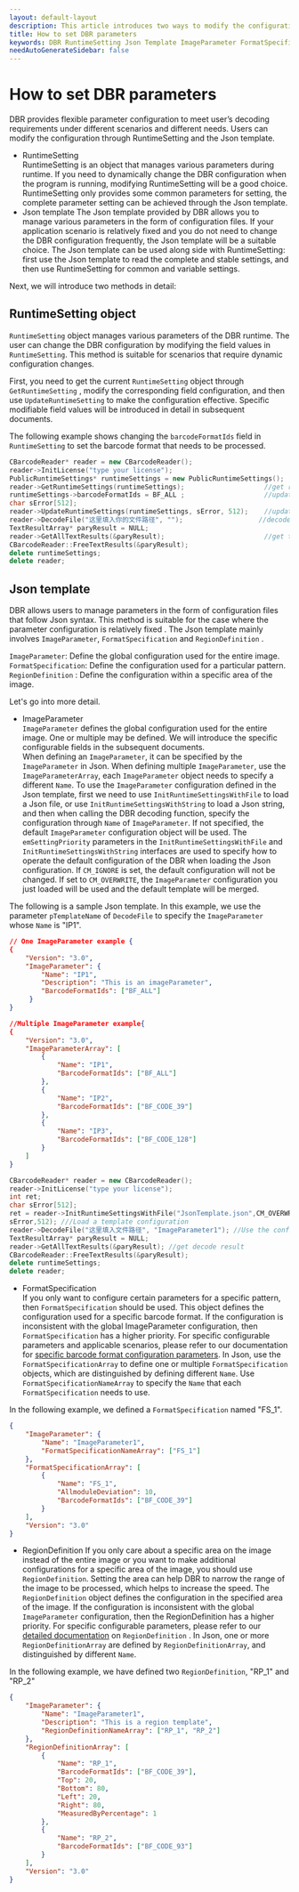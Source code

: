 ```yaml
---   
layout: default-layout
description: This article introduces two ways to modify the configuration: DBR RuntimeSetting and Json template, and their syntax rules
title: How to set DBR parameters 
keywords: DBR RuntimeSetting Json Template ImageParameter FormatSpecification
needAutoGenerateSidebar: false
---
```


# How to set DBR parameters 
DBR provides flexible parameter configuration to meet user’s decoding requirements under different scenarios and different needs. Users can modify the configuration through RuntimeSetting and the Json template. 
- RuntimeSetting   
RuntimeSetting is an object that manages various parameters during runtime. If you need to dynamically change the DBR configuration when the program is running, modifying RuntimeSetting will be a good choice. RuntimeSetting only provides some common parameters for setting, the complete parameter setting can be achieved through the Json template. 
- Json template 
The Json template provided by DBR allows you to manage various parameters in the form of configuration files. If your application scenario is relatively fixed and you do not need to change the DBR configuration frequently, the Json template will be a suitable choice. The Json template can be used along side with RuntimeSetting: first use the Json template to read the complete and stable settings, and then use RuntimeSetting for common and variable settings. 

Next, we will introduce two methods in detail: 

## RuntimeSetting object 
`RuntimeSetting`  object manages various parameters of the DBR runtime. The user can change the DBR configuration by modifying the field values in `RuntimeSetting`. This method is suitable for scenarios that require dynamic configuration changes. 

First, you need to get the current `RuntimeSetting`  object through `GetRuntimeSetting` , modify the corresponding field configuration, and then use  `UpdateRuntimeSetting`  to make the configuration effective. Specific modifiable field values will be introduced in detail in subsequent documents. 

The following example shows changing the  `barcodeFormatIds` field in `RuntimeSetting`  to set the barcode format that needs to be processed.  

```c++
CBarcodeReader* reader = new CBarcodeReader();   
reader->InitLicense("type your license");  
PublicRuntimeSettings* runtimeSettings = new PublicRuntimeSettings();   
reader->GetRuntimeSettings(runtimeSettings);                    //get runtime settings
runtimeSettings->barcodeFormatIds = BF_ALL ;                    //update the parameter. BF_ALL means all barcode formats    
char sError[512];   
reader->UpdateRuntimeSettings(runtimeSettings, sError, 512);    //update runtime settings 
reader->DecodeFile("这里填入你的文件路径", "");                   //decode
TextResultArray* paryResult = NULL;   
reader->GetAllTextResults(&paryResult);                         //get the decode result   
CBarcodeReader::FreeTextResults(&paryResult);   
delete runtimeSettings;   
delete reader;  
```
## Json template 

DBR allows users to manage parameters in the form of configuration files that follow Json syntax. This method is suitable for the case where the parameter configuration is relatively fixed . The Json template mainly involves `ImageParameter`, `FormatSpecification` and `RegionDefinition` . 
   
`ImageParameter`: Define the global configuration used for the entire image. 
`FormatSpecification`: Define the configuration used for a particular pattern. 
`RegionDefinition` : Define the configuration within a specific area of the image. 

Let's go into more detail. 

- ImageParameter   
`ImageParameter` defines the global configuration used for the entire image. One or multiple may be defined. We will introduce the specific configurable fields in the subsequent documents.  
When defining an `ImageParameter`, it can be specified by the `ImageParameter` in Json. When defining multiple `ImageParameter`, use the `ImageParameterArray`, each `ImageParameter` object needs to specify a different `Name`. 
To use the `ImageParameter` configuration defined in the Json template, first we need to use `InitRuntimeSettingsWithFile` to load a Json file, or use `InitRuntimeSettingsWithString` to load a Json string, and then when calling the DBR decoding function, specify the configuration through `Name` of `ImageParameter`. If not specified, the default `ImageParameter` configuration object will be used. 
The `emSettingPriority` parameters in the `InitRuntimeSettingsWithFile` and `InitRuntimeSettingsWithString` interfaces are used to specify how to operate the default configuration of the DBR when loading the Json configuration. If `CM_IGNORE` is set, the default configuration will not be changed. If set to `CM_OVERWRITE`, the `ImageParameter` configuration you just loaded will be used and the default template will be merged. 

 The following is a sample Json template. In this example, we use the parameter `pTemplateName` of `DecodeFile` to specify the `ImageParameter` whose `Name` is "IP1".

```json
// One ImageParameter example { 
{
    "Version": "3.0",
    "ImageParameter": {                   
        "Name": "IP1",
        "Description": "This is an imageParameter", 
        "BarcodeFormatIds": ["BF_ALL"]
     }
}

//Multiple ImageParameter example{ 
{
    "Version": "3.0", 
    "ImageParameterArray": [                        
        {
            "Name": "IP1",              
            "BarcodeFormatIds": ["BF_ALL"]
        }, 
        {
            "Name": "IP2",                
            "BarcodeFormatIds": ["BF_CODE_39"]
        }, 
        {
            "Name": "IP3",                  
            "BarcodeFormatIds": ["BF_CODE_128"]
        }
    ]
}
``` 

```c++
CBarcodeReader* reader = new CBarcodeReader();         
reader->InitLicense("type your license");        
int ret; 
char sError[512];         
ret = reader->InitRuntimeSettingsWithFile("JsonTemplate.json",CM_OVERWRITE,
sError,512); ///Load a template configuration 
reader->DecodeFile("这里填入文件路径", "ImageParameter1"); //Use the configuration with the Name "IP1"    
TextResultArray* paryResult = NULL;         
reader->GetAllTextResults(&paryResult); //get decode result     
CBarcodeReader::FreeTextResults(&paryResult);         
delete runtimeSettings;         
delete reader;
```
- FormatSpecification   
If you only want to configure certain parameters for a specific pattern, then `FormatSpecification` should be used. This object defines the configuration used for a specific barcode format. If the configuration is inconsistent with the global ImageParameter configuration, then `FormatSpecification` has a higher priority. For specific configurable parameters and applicable scenarios, please refer to our documentation for [specific barcode format configuration parameters](). 
In Json, use the  `FormatSpecificationArray` to define one or multiple `FormatSpecification` objects, which are distinguished by defining different `Name`. 
Use `FormatSpecificationNameArray` to specify the `Name` that each `FormatSpecification` needs to use. 
 
In the following example, we defined a `FormatSpecification` named "FS_1". 

```json
{
    "ImageParameter": {
        "Name": "ImageParameter1",
        "FormatSpecificationNameArray": ["FS_1"]
    }, 
    "FormatSpecificationArray": [
        {
            "Name": "FS_1",
            "AllmoduleDeviation": 10, 
            "BarcodeFormatIds": ["BF_CODE_39"]
        }
    ],
    "Version": "3.0"
}
```
- RegionDefinition 
If you only care about a specific area on the image instead of the entire image or you want to make additional configurations for a specific area of the image, you should use `RegionDefinition`. Setting the area can help DBR to narrow the range of the image to be processed, which helps to increase the speed. 
The `RegionDefinition` object defines the configuration in the specified area of the image. If the configuration is inconsistent with the global `ImageParameter`  configuration, then the RegionDefinition has a higher priority. For specific configurable parameters, please refer to our [detailed documentation][1] on `RegionDefinition` . 
In Json, one or more `RegionDefinitionArray` are defined by `RegionDefinitionArray`, and distinguished by different `Name`.  

In the following example, we have defined two `RegionDefinition`, "RP_1" and "RP_2" 

```json
{
    "ImageParameter": {
        "Name": "ImageParameter1",
        "Description": "This is a region template", 
        "RegionDefinitionNameArray": ["RP_1", "RP_2"]
    },  
    "RegionDefinitionArray": [
        {
            "Name": "RP_1",  
            "BarcodeFormatIds": ["BF_CODE_39"], 
            "Top": 20, 
            "Bottom": 80, 
            "Left": 20, 
            "Right": 80, 
            "MeasuredByPercentage": 1
        }, 
        {
            "Name": "RP_2",
            "BarcodeFormatIds": ["BF_CODE_93"]
        }
    ], 
    "Version": "3.0"
}
```

[1]:manually-define-region-of-interest.html



